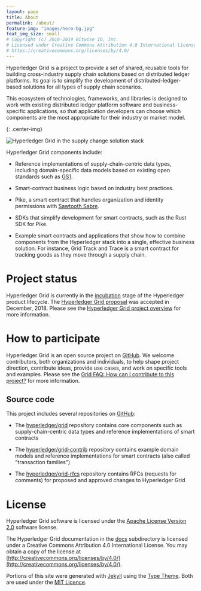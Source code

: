 ```yaml
---
layout: page
title: About
permalink: /about/
feature-img: "images/hero-bg.jpg"
feat_img_size: small
# Copyright (c) 2018-2019 Bitwise IO, Inc.
# Licensed under Creative Commons Attribution 4.0 International License
# https://creativecommons.org/licenses/by/4.0/
---
```


Hyperledger Grid is a project to provide a set of shared, reusable tools for
building cross-industry supply chain solutions based on distributed ledger
platforms. Its goal is to simplify the development of distributed-ledger-based
solutions for all types of supply chain scenarios.

This ecosystem of technologies, frameworks, and libraries is designed to
work with existing distributed ledger platform software and business-specific
applications, so that application developers can choose which components are
the most appropriate for their industry or market model.

{: .center-img}

![Hyperledger Grid in the supply change solution stack](/img/grid-diagram.png)

Hyperledger Grid components include:

* Reference implementations of supply-chain-centric data types, including
  domain-specific data models based on existing open standards such as
  [GS1](https://www.gs1.org/standards).

* Smart-contract business logic based on industry best practices.

* Pike, a smart contract that handles organization and identity permissions
  with [Sawtooth Sabre](https://github.com/hyperledger/sawtooth-sabre).

* SDKs that simplify development for smart contracts, such as the Rust SDK for
  Pike.

* Example smart contracts and applications that show how to combine components
  from the Hyperledger stack into a single, effective business solution. For
  instance, Grid Track and Trace is a smart contract for tracking goods as they
  move through a supply chain.

# Project status

Hyperledger Grid is currently in the
[incubation](https://wiki.hyperledger.org/display/HYP/Project+Lifecycle#ProjectLifecycle-incubation)
stage of the Hyperledger product lifecycle.
The [Hyperledger Grid
proposal](https://docs.google.com/document/d/1b6ES0bKUK30E2iZizy3vjVEhPn7IvsW5buDo7nFXBE0/)
was accepted in December, 2018. Please see the [Hyperledger Grid project
overview](https://www.hyperledger.org/projects/grid) for more information.

# How to participate

Hyperledger Grid is an open source project on [GitHub](http://github.com).
We welcome contributors, both organizations and individuals, to help shape
project direction, contribute ideas, provide use cases, and work on specific
tools and examples. Please see the [Grid FAQ: How can I contribute to this
project?](/faq/grid/#how-can-i-contribute-to-this-project) for more information.

## Source code

This project includes several repositories on [GitHub](http://github.com):

* The [hyperledger/grid](https://github.com/hyperledger/grid) repository
  contains core components such as supply-chain-centric data types and
  reference implementations of smart contracts

* The [hyperledger/grid-contrib](https://github.com/hyperledger/grid-contrib)
  repository contains example domain models and reference implementations for
  smart contracts (also called "transaction families")

* The [hyperledger/grid-rfcs](https://github.com/hyperledger/grid-rfcs)
  repository contains RFCs (requests for comments) for proposed and approved
  changes to Hyperledger Grid

# License

Hyperledger Grid software is licensed under the [Apache License Version
2.0](https://github.com/hyperledger/grid/blob/master/LICENSE) software license.

The Hyperledger Grid documentation in the
[docs](https://github.com/hyperledger/grid/blob/master/docs)
subdirectory is licensed under a Creative Commons Attribution 4.0 International
License.  You may obtain a copy of the license at
[http://creativecommons.org/licenses/by/4.0/](http://creativecommons.org/licenses/by/4.0/).

Portions of this site were generated with [Jekyll](http://jekyllrb.com) using
the [Type Theme](https://github.com/rohanchandra/type-theme). Both are used
under the [MIT
Licence](https://github.com/hyperledger/grid-website/blob/master/generator/source/LICENSE).
